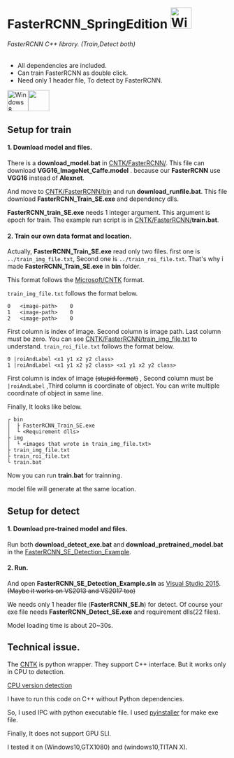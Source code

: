 # FasterRCNN_SpringEdition <img src="https://i.imgur.com/oYejfWp.png" title="Windows8" width="48">

###### FasterRCNN C++ library. (Train,Detect both)
* All dependencies are included.
* Can train FasterRCNN as double click.
* Need only 1 header file, To detect by FasterRCNN.

<img src="https://i.imgur.com/ElCyyzT.png" title="Windows8" width="48"><img src="https://i.imgur.com/O5bye0l.png" width="48">

## Setup for train
#### 1. Download model and files.
There is a **download_model.bat** in [CNTK/FasterRCNN/](https://github.com/springkim/FasterRCNN_SpringEdition/tree/master/CNTK/FasterRCNN).
This file can download **VGG16_ImageNet_Caffe.model** . because our **FasterRCNN** use **VGG16** instead of **Alexnet**.

And move to [CNTK/FasterRCNN/bin](https://github.com/springkim/FasterRCNN_SpringEdition/tree/master/CNTK/FasterRCNN/bin) and run **download_runfile.bat**.
This file download **FasterRCNN_Train_SE.exe** and dependency dlls.

**FasterRCNN_train_SE.exe** needs 1 integer argument. This argument is epoch for train.
The example run script is in [CNTK/FasterRCNN/](https://github.com/springkim/FasterRCNN_SpringEdition/tree/master/CNTK/FasterRCNN)**train.bat**.

#### 2. Train our own data format and location.

Actually, **FasterRCNN_Train_SE.exe** read only two files. first one is `../train_img_file.txt`, Second one is `../train_roi_file.txt`. That's why i made **FasterRCNN_Train_SE.exe** in **bin** folder.

This format follows the [Microsoft/CNTK](https://github.com/Microsoft/CNTK) format.

`train_img_file.txt` follows the format below.
```
0	<image-path>	0
1	<image-path>	0
2	<image-path>	0
```
First column is index of image. Second column is image path. Last column must be zero.
You can see [CNTK/FasterRCNN/train_img_file.txt](https://github.com/springkim/FasterRCNN_SpringEdition/blob/master/CNTK/FasterRCNN/train_img_file.txt) to understand.
`train_roi_file.txt` follows the format below.
```
0 |roiAndLabel <x1 y1 x2 y2 class>
1 |roiAndLabel <x1 y1 x2 y2 class> <x1 y1 x2 y2 class>
```
First column is index of image ~~(stupid format)~~ , Second column must be `|roiAndLabel` ,Third column is coordinate of object. You can write multiple coordinate of object in same line.

Finally, It looks like below.
```
┌ bin
│  ├ FasterRCNN_Train_SE.exe
│  └ <Requirement dlls>
├ img
│  └ <images that wrote in train_img_file.txt>
├ train_img_file.txt
├ train_roi_file.txt
└ train.bat
```
Now you can run **train.bat** for trainning.

model file will generate at the same location.

## Setup for detect
#### 1. Download pre-trained model and files.
Run both **download_detect_exe.bat** and **download_pretrained_model.bat** in the [FasterRCNN_SE_Detection_Example](https://github.com/springkim/FasterRCNN_SpringEdition/tree/master/FasterRCNN_SE_Detection_Example).

#### 2. Run.

And open **FasterRCNN_SE_Detection_Example.sln** as [Visual Studio 2015](https://www.visualstudio.com/ko/downloads/?rr=https%3A%2F%2Fwww.google.co.kr%2F).~~(Maybe it works on VS2013 and VS2017 too)~~

We needs only 1 header file (**FasterRCNN_SE.h**) for detect. Of course your exe file needs **FasterRCNN_Detect_SE.exe** and requirement dlls(22 files).

Model loading time is about 20~30s.

## Technical issue.
The [CNTK](https://github.com/Microsoft/CNTK) is python wrapper. They support C++ interface. But it works only in CPU to detection.

[CPU version detection](https://github.com/springkim/FasterRCNN_SpringEdition/blob/master/dev/CNTK-eval-CPU-only.cpp)

I have to run this code on C++ without Python dependencies.

So, I used IPC with python executable file. I used [pyinstaller](http://www.pyinstaller.org/) for make exe file.

Finally, It does not support GPU SLI.

I tested it on (Windows10,GTX1080) and (windows10,TITAN X).







